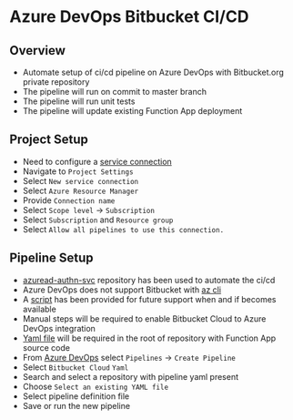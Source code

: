 # Azure DevOps Bitbucket CI/CD

## Overview

* Automate setup of ci/cd pipeline on Azure DevOps with Bitbucket.org private repository
* The pipeline will run on commit to master branch
* The pipeline will run unit tests
* The pipeline will update existing Function App deployment

## Project Setup

* Need to configure a [service connection](https://docs.microsoft.com/en-us/azure/devops/pipelines/library/service-endpoints?view=azure-devops&tabs=yaml)
* Navigate to `Project Settings`
* Select `New service connection`
* Select `Azure Resource Manager`
* Provide `Connection name`
* Select `Scope level` -> `Subscription`
* Select `Subscription` and `Resource group`
* Select `Allow all pipelines to use this connection.`


## Pipeline Setup

* [azuread-authn-svc](https://vkhazin@bitbucket.org/vktrp/azuread-authn-svc.git) repository has been used to automate the ci/cd
* Azure DevOps does not support Bitbucket with [az cli](https://docs.microsoft.com/en-us/cli/azure/ext/azure-devops/pipelines?view=azure-cli-latest#ext-azure-devops-az-pipelines-create)
* A [script](./pipelineSetup.sh) has been provided for future support when and if becomes available
* Manual steps will be required to enable Bitbucket Cloud to Azure DevOps integration
* [Yaml file](./funcApp.yaml) will be required in the root of repository with Function App source code
* From [Azure DevOps](https://dev.azure.com/) select `Pipelines` -> `Create Pipeline`
* Select `Bitbucket Cloud` `Yaml`
* Search and select a repository with pipeline yaml present
* Choose `Select an existing YAML file`
* Select pipeline definition file
* Save or run the new pipeline